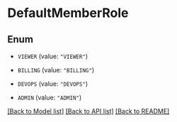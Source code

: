 # DefaultMemberRole

## Enum


* `VIEWER` (value: `"VIEWER"`)

* `BILLING` (value: `"BILLING"`)

* `DEVOPS` (value: `"DEVOPS"`)

* `ADMIN` (value: `"ADMIN"`)


[[Back to Model list]](../README.md#documentation-for-models) [[Back to API list]](../README.md#documentation-for-api-endpoints) [[Back to README]](../README.md)


